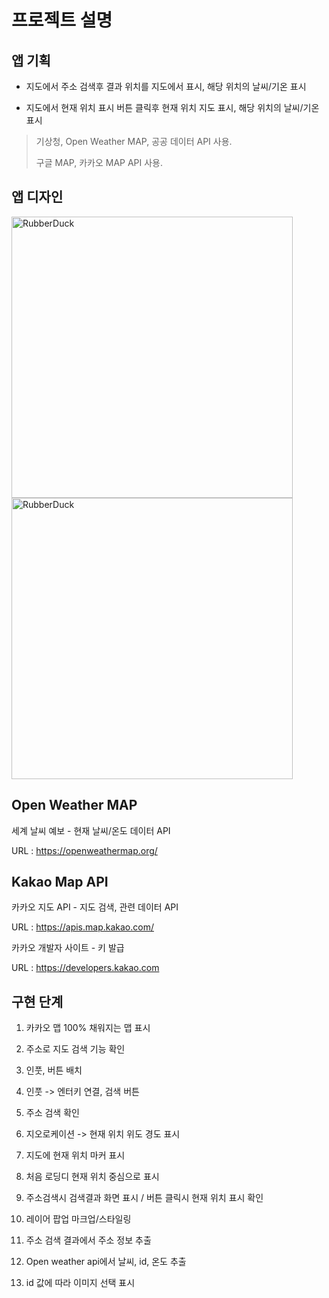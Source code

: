 # 프로젝트 설명

## 앱 기획

- 지도에서 주소 검색후 결과 위치를 지도에서 표시, 해당 위치의 날씨/기온 표시

- 지도에서 현재 위치 표시 버튼 클릭후 현재 위치 지도 표시, 해당 위치의 날씨/기온 표시



> 기상청, Open Weather MAP, 공공 데이터 API 사용.<br/>
>
> 구글 MAP, 카카오 MAP API 사용.

## 앱 디자인

<img src="https://github.com/ministori-yonsei/gd_fe_image/blob/main/frontend/design/mini_prj.png" height="450px" title="px(픽셀) 크기 설정" alt="RubberDuck"></img>
<img src="https://github.com/ministori-yonsei/gd_fe_image/blob/main/frontend/design/mini_prj_weather.png" height="450px" title="px(픽셀) 크기 설정" alt="RubberDuck"></img>

## Open Weather MAP

세계 날씨 예보 - 현재 날씨/온도 데이터 API

URL : <https://openweathermap.org/>

## Kakao Map API

카카오 지도 API - 지도 검색, 관련 데이터 API

URL : <https://apis.map.kakao.com/>

카카오 개발자 사이트 - 키 발급

URL : <https://developers.kakao.com>

## 구현 단계

1. 카카오 맵 100% 채워지는 맵 표시

2. 주소로 지도 검색 기능 확인

3. 인풋, 버튼 배치

4. 인풋 -> 엔터키 연결, 검색 버튼

5. 주소 검색 확인

6. 지오로케이션 -> 현재 위치 위도 경도 표시

7. 지도에 현재 위치 마커 표시

8. 처음 로딩디 현재 위치 중심으로 표시

9. 주소검색시 검색결과 화면 표시 / 버튼 클릭시 현재 위치 표시 확인

10. 레이어 팝업 마크업/스타일링

11. 주소 검색 결과에서 주소 정보 추출

12. Open weather api에서 날씨, id, 온도 추출

13. id 값에 따라 이미지 선택 표시

